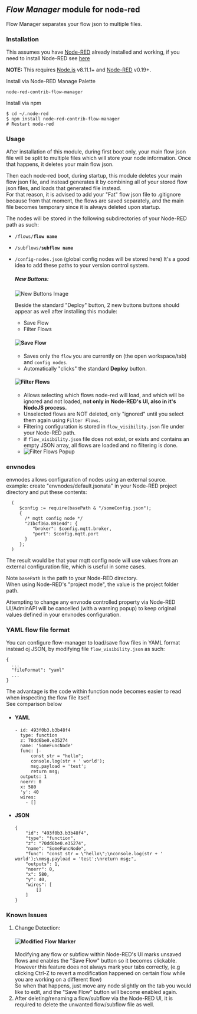 ## _Flow Manager_ module for node-red

Flow Manager separates your flow json to multiple files.

### Installation

This assumes you have [Node-RED](https://nodered.org) already installed and working, if you need to install Node-RED see [here](https://nodered.org/docs/getting-started/installation)

**NOTE:** This requires [Node.js](https://nodejs.org) v8.11.1+ and [Node-RED](https://nodered.org/) v0.19+.

Install via Node-RED Manage Palette

```
node-red-contrib-flow-manager
```

Install via npm

```shell
$ cd ~/.node-red
$ npm install node-red-contrib-flow-manager
# Restart node-red
```

### Usage 
After installation of this module, during first boot only, your main flow json file will be split to multiple files which will store your node information.
Once that happens, it deletes your main flow json.

Then each node-red boot, during startup,
this module deletes your main flow json file, and instead generates it by combining all of your stored flow json files, and loads that generated file instead.<br/>
For that reason, it is advised to add your "Fat" flow json file to .gitignore because from that moment, the flows are saved separately, and the main file becomes temporary since it is always deleted upon startup.

The nodes will be stored in the following subdirectories of your Node-RED path as such:
* `/flows/`**`flow name`**
* `/subflows/`**`subflow name`**
* `/config-nodes.json` (global config nodes will be stored here)
It's a good idea to add these paths to your version control system. 

    ##### New Buttons:
    ![New Buttons Image](https://gitlab.com/monogoto.io/node-red-contrib-flow-manager/-/raw/master/new_buttons.png)
    
    Beside the standard "Deploy" button, 2 new buttons buttons should appear as well after installing this module:
    * Save Flow
    * Filter Flows
    
    #### ![Save Flow](https://gitlab.com/monogoto.io/node-red-contrib-flow-manager/-/raw/master/save_flow.png)
    * Saves only the `flow` you are currently on (the open workspace/tab) and `config nodes`.
    * Automatically "clicks" the standard **Deploy** button.
    
    #### ![Filter Flows](https://gitlab.com/monogoto.io/node-red-contrib-flow-manager/-/raw/master/filter_flows.png)
    * Allows selecting which flows node-red will load, and which will be ignored and not loaded, **not only in Node-RED's UI, also in it's NodeJS process.** <br/>
    * Unselected flows are NOT deleted, only "ignored" until you select them again using `Filter Flows`.
    * Filtering configuration is stored in `flow_visibility.json` file under your Node-RED path.
    * if `flow_visibility.json` file does not exist, or exists and contains an empty JSON array, all flows are loaded and no filtering is done.
    * ![Filter Flows Popup](https://gitlab.com/monogoto.io/node-red-contrib-flow-manager/-/raw/master/filter_flows_popup.png)
    
### envnodes
envnodes allows configuration of nodes using an external source.<br/>
example:
create "envnodes/default.jsonata" in your Node-RED project directory and put these contents:
```
  (
     $config := require(basePath & "/someConfig.json");
     {
       /* mqtt config node */
       "21bcf36a.891e4d": {
          "broker": $config.mqtt.broker,
          "port": $config.mqtt.port
       }
     };
  )
```
The result would be that your mqtt config node will use values from an external configuration file, which is useful in some cases.

Note `basePath` is the path to your Node-RED directory.<br/>
When using Node-RED's "project mode", the value is the project folder path. 

Attempting to change any envnode controlled property via Node-RED UI/AdminAPI will be cancelled (with a warning popup) to keep original values defined in your envnodes configuration.
    
### YAML flow file format
You can configure flow-manager to load/save flow files in YAML format instead oj JSON, by modifying file `flow_visibility.json` as such:
```
{
  ...
  "fileFormat": "yaml"
  ...
}
```
The advantage is the code within function node becomes easier to read when inspecting the flow file itself.<br/>
See comparison below
* #### YAML
    ```
    - id: 493f0b3.b3b48f4
      type: function
      z: 70dd6be0.e35274
      name: 'SomeFuncNode'
      func: |-
          const str = "hello";
          console.log(str + ' world');
          msg.payload = 'test';
          return msg;
      outputs: 1
      noerr: 0
      x: 580
      'y': 40
      wires:
        - []
    ```
* #### JSON
    ```
    {
        "id": "493f0b3.b3b48f4",
        "type": "function",
        "z": "70dd6be0.e35274",
        "name": "SomeFuncNode",
        "func": "const str = \"hello\";\nconsole.log(str + ' world');\nmsg.payload = 'test';\nreturn msg;",
        "outputs": 1,
        "noerr": 0,
        "x": 580,
        "y": 40,
        "wires": [
            []
        ]
    }
    ```
    
### Known Issues
1. Change Detection:<br>
    #### ![Modified Flow Marker](https://gitlab.com/monogoto.io/node-red-contrib-flow-manager/-/raw/master/change_marker.png)
    Modifying any flow or subflow within Node-RED's UI marks unsaved flows and enables the "Save Flow" button so it becomes clickable.<br/>
    However this feature does not always mark your tabs correctly, (e.g clicking Ctrl-Z to revert a modification happened on certain flow while you are working on a different flow)<br/>
    So when that happens, just move any node slightly on the tab you would like to edit, and the "Save Flow" button will become enabled again.
2. After deleting/renaming a flow/subflow via the Node-RED UI, it is required to delete the unwanted flow/subflow file as well.
